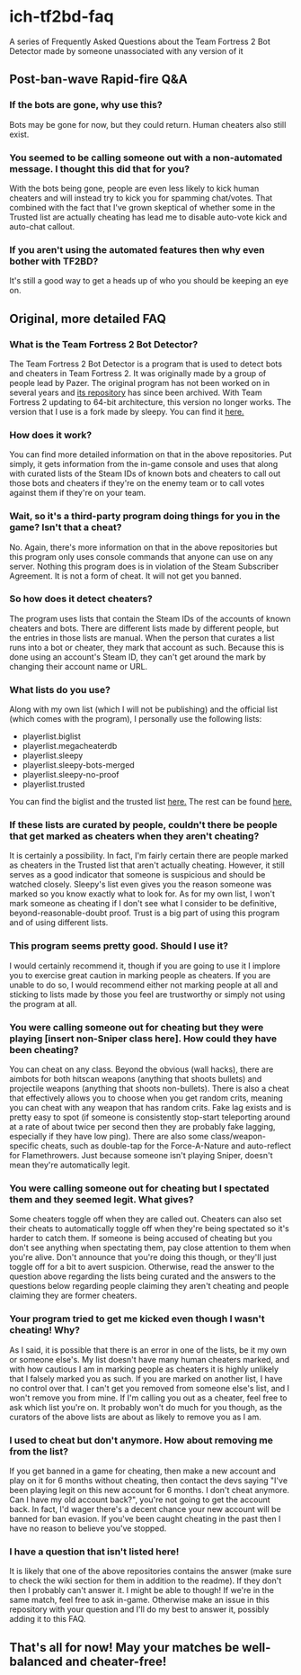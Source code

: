 # ich-tf2bd-faq
A series of Frequently Asked Questions about the Team Fortress 2 Bot Detector made by someone unassociated with any version of it

## Post-ban-wave Rapid-fire Q&A

### If the bots are gone, why use this?

Bots may be gone for now, but they could return. Human cheaters also still exist.

### You seemed to be calling someone out with a non-automated message. I thought this did that for you?

With the bots being gone, people are even less likely to kick human cheaters and will instead try to kick you for spamming chat/votes. That combined with the fact that I've grown skeptical of whether some in the Trusted list are actually cheating has lead me to disable auto-vote kick and auto-chat callout.

### If you aren't using the automated features then why even bother with TF2BD?

It's still a good way to get a heads up of who you should be keeping an eye on.

## Original, more detailed FAQ

### What is the Team Fortress 2 Bot Detector?

The Team Fortress 2 Bot Detector is a program that is used to detect bots and cheaters in Team Fortress 2. It was originally made by a group of people lead by Pazer. The original program has not been worked on in several years and [its repository](https://github.com/PazerOP/tf2_bot_detector) has since been archived. With Team Fortress 2 updating to 64-bit architecture, this version no longer works. The version that I use is a fork made by sleepy. You can find it [here.](https://github.com/surepy/tf2_bot_detector)

### How does it work?

You can find more detailed information on that in the above repositories. Put simply, it gets information from the in-game console and uses that along with curated lists of the Steam IDs of known bots and cheaters to call out those bots and cheaters if they're on the enemy team or to call votes against them if they're on your team.

### Wait, so it's a third-party program doing things for you in the game? Isn't that a cheat?

No. Again, there's more information on that in the above repositories but this program only uses console commands that anyone can use on any server. Nothing this program does is in violation of the Steam Subscriber Agreement. It is not a form of cheat. It will not get you banned.

### So how does it detect cheaters?

The program uses lists that contain the Steam IDs of the accounts of known cheaters and bots. There are different lists made by different people, but the entries in those lists are manual. When the person that curates a list runs into a bot or cheater, they mark that account as such. Because this is done using an account's Steam ID, they can't get around the mark by changing their account name or URL.

### What lists do you use?

Along with my own list (which I will not be publishing) and the official list (which comes with the program), I personally use the following lists:

* playerlist.biglist
* playerlist.megacheaterdb
* playerlist.sleepy
* playerlist.sleepy-bots-merged
* playerlist.sleepy-no-proof
* playerlist.trusted

You can find the biglist and the trusted list [here.](https://github.com/PazerOP/tf2_bot_detector/wiki/Customization) The rest can be found [here.](https://github.com/surepy/tf2db-sleepy-list)

### If these lists are curated by people, couldn't there be people that get marked as cheaters when they aren't cheating?

It is certainly a possibility. In fact, I'm fairly certain there are people marked as cheaters in the Trusted list that aren't actually cheating. However, it still serves as a good indicator that someone is suspicious and should be watched closely. Sleepy's list even gives you the reason someone was marked so you know exactly what to look for. As for my own list, I won't mark someone as cheating if I don't see what I consider to be definitive, beyond-reasonable-doubt proof. Trust is a big part of using this program and of using different lists.

### This program seems pretty good. Should I use it?

I would certainly recommend it, though if you are going to use it I implore you to exercise great caution in marking people as cheaters. If you are unable to do so, I would recommend either not marking people at all and sticking to lists made by those you feel are trustworthy or simply not using the program at all.

### You were calling someone out for cheating but they were playing [insert non-Sniper class here]. How could they have been cheating?

You can cheat on any class. Beyond the obvious (wall hacks), there are aimbots for both hitscan weapons (anything that shoots bullets) and projectile weapons (anything that shoots non-bullets). There is also a cheat that effectively allows you to choose when you get random crits, meaning you can cheat with any weapon that has random crits. Fake lag exists and is pretty easy to spot (if someone is consistently stop-start teleporting around at a rate of about twice per second then they are probably fake lagging, especially if they have low ping). There are also some class/weapon-specific cheats, such as double-tap for the Force-A-Nature and auto-reflect for Flamethrowers. Just because someone isn't playing Sniper, doesn't mean they're automatically legit.

### You were calling someone out for cheating but I spectated them and they seemed legit. What gives?

Some cheaters toggle off when they are called out. Cheaters can also set their cheats to automatically toggle off when they're being spectated so it's harder to catch them. If someone is being accused of cheating but you don't see anything when spectating them, pay close attention to them when you're alive. Don't announce that you're doing this though, or they'll just toggle off for a bit to avert suspicion. Otherwise, read the answer to the question above regarding the lists being curated and the answers to the questions below regarding people claiming they aren't cheating and people claiming they are former cheaters.

### Your program tried to get me kicked even though I wasn't cheating! Why?

As I said, it is possible that there is an error in one of the lists, be it my own or someone else's. My list doesn't have many human cheaters marked, and with how cautious I am in marking people as cheaters it is highly unlikely that I falsely marked you as such. If you are marked on another list, I have no control over that. I can't get you removed from someone else's list, and I won't remove you from mine. If I'm calling you out as a cheater, feel free to ask which list you're on. It probably won't do much for you though, as the curators of the above lists are about as likely to remove you as I am.

### I used to cheat but don't anymore. How about removing me from the list?

If you get banned in a game for cheating, then make a new account and play on it for 6 months without cheating, then contact the devs saying "I've been playing legit on this new account for 6 months. I don't cheat anymore. Can I have my old account back?", you're not going to get the account back. In fact, I'd wager there's a decent chance your new account will be banned for ban evasion. If you've been caught cheating in the past then I have no reason to believe you've stopped.

### I have a question that isn't listed here!

It is likely that one of the above repositories contains the answer (make sure to check the wiki section for them in addition to the readme). If they don't then I probably can't answer it. I might be able to though! If we're in the same match, feel free to ask in-game. Otherwise make an issue in this repository with your question and I'll do my best to answer it, possibly adding it to this FAQ.

## That's all for now! May your matches be well-balanced and cheater-free!
